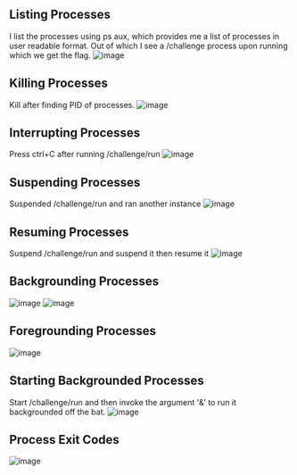 ## Listing Processes
I list the processes using ps aux, which provides me a list of processes in user readable format. Out of which I see a /challenge process upon running which we get the flag.
![image](https://github.com/user-attachments/assets/a0df81d2-10c1-4cd4-b623-10be94af890f)

## Killing Processes
Kill after finding PID of processes.
![image](https://github.com/user-attachments/assets/cc52ed0e-a3fb-4f73-979f-dfbd600084f3)

## Interrupting Processes
Press ctrl+C after running /challenge/run
![image](https://github.com/user-attachments/assets/e3ca7fdf-7ed6-4ed3-81c2-7ac7124dd2b4)

## Suspending Processes
Suspended /challenge/run and ran another instance
![image](https://github.com/user-attachments/assets/fbc64fc1-3b64-4de9-98d6-3b211e821152)

## Resuming Processes
Suspend /challenge/run and suspend it then resume it
![image](https://github.com/user-attachments/assets/122f7eed-bae8-42ef-8dad-34114de4b2f6)

## Backgrounding Processes
![image](https://github.com/user-attachments/assets/0e138875-50b0-4674-87bc-8106ed5cb115)
![image](https://github.com/user-attachments/assets/2d060af3-ac36-4056-add6-cd8802fec9e9)

## Foregrounding Processes
![image](https://github.com/user-attachments/assets/f04d177d-3a3f-4b2b-bdc0-7202c71afb78)

## Starting Backgrounded Processes
Start /challenge/run and then invoke the argument '&' to run it backgrounded off the bat.
![image](https://github.com/user-attachments/assets/d4ae076f-d7e0-4077-bdde-0a6056e86f66)

## Process Exit Codes
![image](https://github.com/user-attachments/assets/f7136d08-07b2-493f-b35e-3cbafc527ac9)



